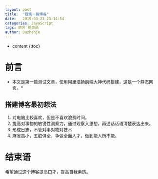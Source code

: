 ```yaml
---
layout: post
title:  "我第一篇博客"
date:   2019-03-23 23:14:54
categories: JavaScript
tags: 前言 结束语
author: Duzhenje
---
```


* content
{:toc}

# 前言
* 本文是第一篇测试文章，使用阿里浩扬前端大神代码搭建，这是一个静态网页。*
## 搭建博客最初想法
1. 对电脑比较喜欢，但是不喜欢浪费时间。
2. 提高对事物的敏锐性洞察力，通过观察入思想，再通话话语清楚表达出来。
3. 形成日志，不管对事对物对技术
4. 麻雀虽小，五脏俱全，争做全面人才，做到能人所不能。

# 结束语
希望通过这个博客提高口才，提高自我素质。

